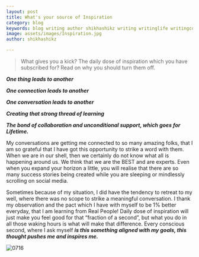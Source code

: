 ```yaml
---
layout: post
title: What's your source of Inspiration
category: blog
keywords: blog writing author shikhashikz writing writinglife writingcommunity dailyblogpost dailyblogpostchallenge happiness suffering life experiences 
image: assets/images/Inspiration.jpg
author: shikhashikz

---
```

>What gives you a kick? The daily dose of inspiration which you have subscribed for? Read on why you should turn them off.
>

***One thing leads to another***

***One connection leads to another***

***One conversation leads to another***

***Creating that strong thread of learning***

***The bond of collaboration and unconditional support, which goes for Lifetime.***

My conversations are getting me connected to so many amazing folks, that I am so grateful that I have got this opportunity to strike a word with them. When we are in our shell, then we certainly do not know what all is happening around us. We think that we are the BEST and are experts. Even when you expand your horizon a little, you will realise that there are so many success stories being created while you are sleeping or mindlessly scrolling on social media.

Sometimes because of my situation, I did have the tendency to retreat to my well, where there was no scope to strike a meaningful conversation. I thank my observation and the pact which I have with myself to be 1% better everyday, that I am learning from Real People! Daily dose of inspiration will just make you feel good for that “fraction of a second”, but what you do in all those waking hours is what will make that difference. Every conscious second, where I ask myself ***is this something aligned with my goals, this thought pushes me and inspires me.***

![0716](https://user-images.githubusercontent.com/21696121/125945686-f7bd87d2-dfee-400f-bd32-41a4cd2862c0.png)


